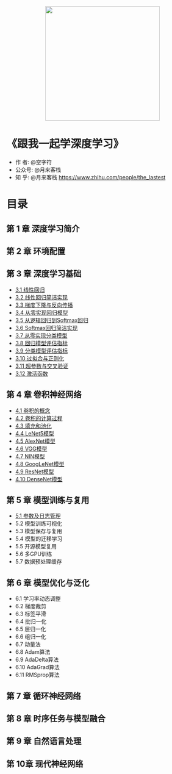 
<div align=center>
<img width="300" src="https://moonhotel.oss-cn-shanghai.aliyuncs.com/images/230629150346.jpg"/> 
</div>

# 《跟我一起学深度学习》

- 作 者: @空字符
- 公众号: @月来客栈
- 知 乎: @月来客栈 https://www.zhihu.com/people/the_lastest

# 目录

## 第 1 章 深度学习简介
## 第 2 章 环境配置
## 第 3 章 深度学习基础
- [3.1 线性回归](https://mp.weixin.qq.com/s/DC5KhOElFvzC41QuheHfqQ)
- [3.2 线性回归简洁实现](https://mp.weixin.qq.com/s/DC5KhOElFvzC41QuheHfqQ)
- [3.3 梯度下降与反向传播](https://mp.weixin.qq.com/s/LvBKle1HaYkkDAlPw7xIlA)
- [3.4 从零实现回归模型](https://mp.weixin.qq.com/s/KNq8yqZF_Bdc0cynrF5oEg)
- [3.5 从逻辑回归到Softmax回归](https://mp.weixin.qq.com/s/RgPKdixw8cL35ty6Fp6v_Q)
- [3.6 Softmax回归简洁实现](https://mp.weixin.qq.com/s/kdJqBsddT9DiXQ3CPtzl2g)
- [3.7 从零实现分类模型](https://mp.weixin.qq.com/s/Kc7t1rxUzSiZ3sbATGwBfg)
- [3.8 回归模型评估指标](https://mp.weixin.qq.com/s/a0Z2x0tR-Ov1z7OdKXajmQ)
- [3.9 分类模型评估指标](https://mp.weixin.qq.com/s/ia9hP8q3E1MbtpjSF1oTpw)
- [3.10 过拟合与正则化](https://mp.weixin.qq.com/s/ybtNmPc4Y0BMgtkhAL-XqA)
- [3.11 超参数与交叉验证](https://mp.weixin.qq.com/s/ygvTqiTx4__V41cnwnc2Uw)
- [3.12 激活函数](https://mp.weixin.qq.com/s/-FfUhIwSIW0A2E3www6YXQ)
## 第 4 章 卷积神经网络
- [4.1 卷积的概念](https://mp.weixin.qq.com/s/BWzs6hzS_5Cu38MrEZmo4Q)
- [4.2 卷积的计算过程](https://mp.weixin.qq.com/s/RXIZD9xiNvVsvJqlUYrmhA)
- [4.3 填充和池化](https://mp.weixin.qq.com/s/Li6GtIxCJn6gXktcTrs6OA)
- [4.4 LeNet5模型](https://mp.weixin.qq.com/s/Li6GtIxCJn6gXktcTrs6OA)
- [4.5 AlexNet模型](https://mp.weixin.qq.com/s/5AYMTe_QttplxwFscilolA)
- [4.6 VGG模型](https://mp.weixin.qq.com/s/zTfYYG5uhttq5doMHVfgSQ)
- [4.7 NIN模型](https://mp.weixin.qq.com/s/Js-Sv3N7nWJbr4O5JTz8fA)
- [4.8 GoogLeNet模型](https://mp.weixin.qq.com/s/KCg2GSSIiQltw9B_Zn7r8A)
- [4.9 ResNet模型](https://mp.weixin.qq.com/s/-J5fXRUm8EFrX5mw3AEv1Q)
- [4.10 DenseNet模型](https://mp.weixin.qq.com/s/ei8yFfXL2cpms2SlssiReA)
## 第 5 章 模型训练与复用
- [5.1 参数及日志管理](https://mp.weixin.qq.com/s/JXGyKz7q5OCBTVbQg2zY5g)
- 5.2 模型训练可视化
- 5.3 模型保存与复用
- 5.4 模型的迁移学习
- 5.5 开源模型复用
- 5.6 多GPU训练
- 5.7 数据预处理缓存
## 第 6 章 模型优化与泛化
- 6.1 学习率动态调整
- 6.2 梯度裁剪
- 6.3 标签平滑
- 6.4 批归一化
- 6.5 层归一化
- 6.6 组归一化
- 6.7 动量法
- 6.8 Adam算法
- 6.9 AdaDelta算法
- 6.10 AdaGrad算法
- 6.11 RMSprop算法
## 第 7 章 循环神经网络
## 第 8 章 时序任务与模型融合
## 第 9 章 自然语言处理
## 第 10章 现代神经网络
